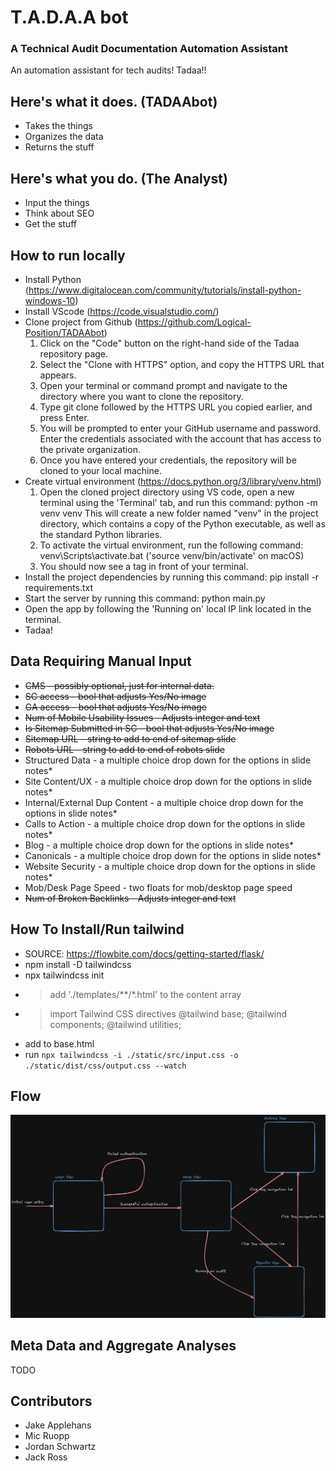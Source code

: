 # T.A.D.A.A bot

 ### A Technical Audit Documentation Automation Assistant
 
An automation assistant for tech audits! Tadaa!!

## Here's what it does. (TADAAbot)
* Takes the things
* Organizes the data
* Returns the stuff

## Here's what you do. (The Analyst)
* Input the things
* Think about SEO
* Get the stuff

## How to run locally

* Install Python (https://www.digitalocean.com/community/tutorials/install-python-windows-10)
* Install VScode (https://code.visualstudio.com/)
* Clone project from Github (https://github.com/Logical-Position/TADAAbot)
    1. Click on the "Code" button on the right-hand side of the Tadaa repository page.
    2. Select the "Clone with HTTPS" option, and copy the HTTPS URL that appears.
    3. Open your terminal or command prompt and navigate to the directory where you want to clone the repository.
    4. Type git clone followed by the HTTPS URL you copied earlier, and press Enter.
    5. You will be prompted to enter your GitHub username and password. Enter the credentials associated with the account that has access to the private organization.
    6. Once you have entered your credentials, the repository will be cloned to your local machine.
* Create virtual environment (https://docs.python.org/3/library/venv.html)
    1. Open the cloned project directory using VS code, open a new terminal using the 'Terminal' tab, and run this command: python -m venv venv
        This will create a new folder named "venv" in the project directory, which contains a copy of the Python executable, as well as the standard Python libraries.
    2. To activate the virtual environment, run the following command: venv\Scripts\activate.bat ('source venv/bin/activate' on macOS)
    3. You should now see a <venv> tag in front of your terminal.
* Install the project dependencies by running this command: pip install -r requirements.txt
* Start the server by running this command: python main.py
* Open the app by following the 'Running on' local IP link located in the terminal.
* Tadaa!


## Data Requiring Manual Input
* ~~CMS - possibly optional, just for internal data.~~
* ~~SC access - bool that adjusts Yes/No image~~
* ~~GA access - bool that adjusts Yes/No image~~
* ~~Num of Mobile Usability Issues - Adjusts integer and text~~
* ~~Is Sitemap Submitted in SC - bool that adjusts Yes/No image~~
* ~~Sitemap URL - string to add to end of sitemap slide~~
* ~~Robots URL - string to add to end of robots slide~~
* Structured Data - a multiple choice drop down for the options in slide notes*
* Site Content/UX - a multiple choice drop down for the options in slide notes*
* Internal/External Dup Content - a multiple choice drop down for the options in slide notes*
* Calls to Action - a multiple choice drop down for the options in slide notes*
* Blog - a multiple choice drop down for the options in slide notes*
* Canonicals - a multiple choice drop down for the options in slide notes*
* Website Security - a multiple choice drop down for the options in slide notes*
* Mob/Desk Page Speed - two floats for mob/desktop page speed
* ~~Num of Broken Backlinks - Adjusts integer and text~~

## How To Install/Run tailwind
* SOURCE: https://flowbite.com/docs/getting-started/flask/
* npm install -D tailwindcss
* npx tailwindcss init
* > add './templates/**/*.html' to the content array
* > import Tailwind CSS directives @tailwind base; @tailwind components; @tailwind utilities;
* add <link rel="stylesheet" href="{{ url_for('static',filename='dist/css/output.css') }}"> to base.html
* run `npx tailwindcss -i ./static/src/input.css -o ./static/dist/css/output.css --watch`

## Flow

![TADAA Flow Diagram](https://github.com/Logical-Position/TADAAbot/blob/dev/tadaa-state-diagram.png)

## Meta Data and Aggregate Analyses
TODO

## Contributors
* Jake Applehans
* Mic Ruopp
* Jordan Schwartz
* Jack Ross
